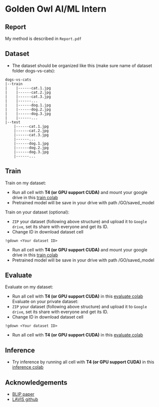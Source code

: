 
# Golden Owl AI/ML Intern


## Report
My method is described in ```Report.pdf```
## Dataset
- The dataset should be organized like this (make sure name of dataset folder dogs-vs-cats):
 ```
dogs-vs-cats
|--train
|    |------cat.1.jpg
|    |------cat.2.jpg
|    |------cat.3.jpg
|    |------...
|    |------dog.1.jpg
|    |------dog.2.jpg
|    |------dog.3.jpg
|    |------...
|--test
     |------cat.1.jpg
     |------cat.2.jpg
     |------cat.3.jpg
     |------...
     |------dog.1.jpg
     |------dog.2.jpg
     |------dog.3.jpg
     |------...
```
## Train
Train on my dataset:
 - Run all cell with **T4 (or GPU support CUDA)** and mount your google drive in this [train colab](https://colab.research.google.com/drive/1XeQ71whY1xNBBnNEHNeSoAHf7OUs_ajt?authuser=0#scrollTo=qhENu7GAoywC)
 - Pretrained model will be save in your drive with path /GO/saved_model
   
Train on your dataset (optional):
 - ```ZIP``` your dataset (following above structure) and upload it to ```Google drive```, set its share with everyone and get its ID.
 - Change ID in download dataset cell
```
!gdown <Your dataset ID>
```
 - Run all cell with **T4 (or GPU support CUDA)** and mount your google drive in this [train colab](https://colab.research.google.com/drive/1XeQ71whY1xNBBnNEHNeSoAHf7OUs_ajt?authuser=0#scrollTo=qhENu7GAoywC)
 - Pretrained model will be save in your drive with path /GO/saved_model

## Evaluate 
Evaluate on my dataset:
 - Run all cell with **T4 (or GPU support CUDA)** in this [evaluate colab](https://colab.research.google.com/drive/1KPIpFvXOhGqu_RY81dGkdgmPY5ypDFZt?authuser=2#scrollTo=2ca_pNWQuTfI)
Evaluate on your private dataset:
 - ```ZIP``` your dataset (following above structure) and upload it to ```Google drive```, set its share with everyone and get its ID.
 - Change ID in download dataset cell
 ```
!gdown <Your dataset ID>
```
 - Run all cell with **T4 (or GPU support CUDA)** in this [evaluate colab](https://colab.research.google.com/drive/1KPIpFvXOhGqu_RY81dGkdgmPY5ypDFZt?authuser=2#scrollTo=2ca_pNWQuTfI)

## Inference
 - Try inference by running all cell with **T4 (or GPU support CUDA)** in this [inference colab](https://colab.research.google.com/drive/1EeNjsE-CE5O7qnsI3Oa1exgRK9I9GMVa?authuser=2#scrollTo=AIV0qqAXE-NK)

## Acknowledgements
 - [BLIP paper](https://arxiv.org/pdf/2201.12086)
 - [LAVIS github](https://github.com/salesforce/LAVIS/tree/main)
